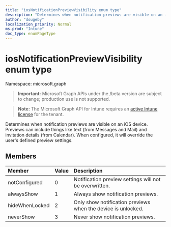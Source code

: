 ```yaml
---
title: "iosNotificationPreviewVisibility enum type"
description: "Determines when notification previews are visible on an iOS device. Previews can include things like text (from Messages and Mail) and invitation details (from Calendar). When configured, it will override the user's defined preview settings."
author: "dougeby"
localization_priority: Normal
ms.prod: "Intune"
doc_type: enumPageType
---
```


# iosNotificationPreviewVisibility enum type

Namespace: microsoft.graph

> **Important:** Microsoft Graph APIs under the /beta version are subject to change; production use is not supported.

> **Note:** The Microsoft Graph API for Intune requires an [active Intune license](https://go.microsoft.com/fwlink/?linkid=839381) for the tenant.

Determines when notification previews are visible on an iOS device. Previews can include things like text (from Messages and Mail) and invitation details (from Calendar). When configured, it will override the user's defined preview settings.

## Members
|Member|Value|Description|
|:---|:---|:---|
|notConfigured|0|Notification preview settings will not be overwritten.|
|alwaysShow|1|Always show notification previews.|
|hideWhenLocked|2|Only show notification previews when the device is unlocked.|
|neverShow|3|Never show notification previews.|



